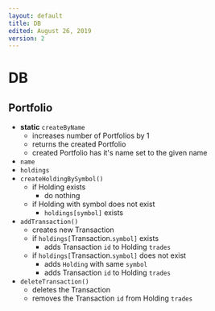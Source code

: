 ```yaml
---
layout: default
title: DB
edited: August 26, 2019
version: 2
---
```


# DB

## Portfolio

- **static** `createByName`
  - increases number of Portfolios by 1
  - returns the created Portfolio
  - created Portfolio has it's name set to the given name
- `name`
- `holdings`
- `createHoldingBySymbol()`
  - if Holding exists
    - do nothing
  - if Holding with symbol does not exist
    - `holdings[symbol]` exists
- `addTransaction()`
  - creates new Transaction
  - if `holdings[`Transaction.`symbol]` exists
    - adds Transaction `id` to Holding `trades`
  - if `holdings[`Transaction.`symbol]` does not exist
    - adds `Holding` with same `symbol`
    - adds Transaction `id` to Holding `trades`
- `deleteTransaction()`
  - deletes the Transaction
  - removes the Transaction `id` from Holding `trades`
